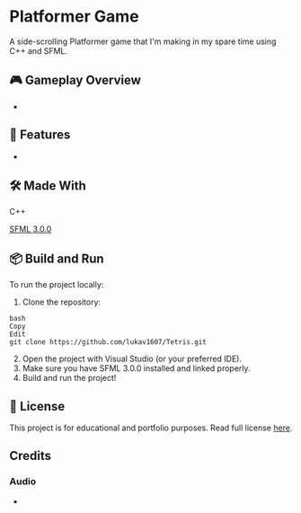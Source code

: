 # Platformer Game

A side-scrolling Platformer game that I'm making in my spare time using C++ and SFML.

## 🎮 Gameplay Overview
- 

## 🚀 Features
- 

## 🛠️ Made With
C++

[SFML 3.0.0](https://www.sfml-dev.org/)

## 📦 Build and Run
To run the project locally:
1. Clone the repository:
```
bash
Copy
Edit
git clone https://github.com/lukav1607/Tetris.git
```
2. Open the project with Visual Studio (or your preferred IDE).
3. Make sure you have SFML 3.0.0 installed and linked properly.
4. Build and run the project!

## 📜 License
This project is for educational and portfolio purposes. Read full license [here](https://github.com/lukav1607/Tetris/blob/610ec8e3fd061e0b50d465e172697723f8fe17c2/LICENSE.md).

## Credits
### Audio
- 
